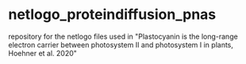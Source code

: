 # netlogo_proteindiffusion_pnas
repository for the netlogo files used in "Plastocyanin is the long-range electron carrier between photosystem II and photosystem I in plants, Hoehner et al. 2020" 
